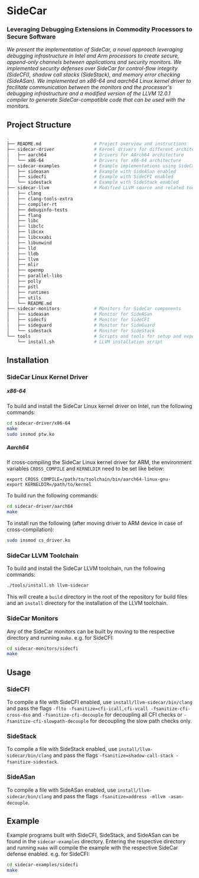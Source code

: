 # SideCar

### Leveraging Debugging Extensions in Commodity Processors to Secure Software

_We present the implementation of SideCar, a novel approach leveraging debugging infrastructure in Intel and Arm processors to create secure,
append-only channels between applications and security monitors.
We implemented security defenses over SideCar for control-flow integrity (SideCFI), shadow call stacks (SideStack), and memory error checking (SideASan).
We implemented an x86-64 and aarch64 Linux kernel driver to
facilitate communication between the monitors and the processor's debugging infrastructure
and a modified version of the LLVM 12.0.1 compiler to generate SideCar-compatible code that can be used with the monitors._

## Project Structure

```bash
.
├── README.md                    # Project overview and instructions
├── sidecar-driver               # Kernel drivers for different architectures
│   ├── aarch64                  # Drivers for AArch64 architecture
│   └── x86-64                   # Drivers for x86-64 architecture
├── sidecar-examples             # Example implementations using SideCar
│   ├── sideasan                 # Example with SideASan enabled
│   ├── sidecfi                  # Example with SideCFI enabled
│   └── sidestack                # Example with SideStack enabled
├── sidecar-llvm                 # Modified LLVM source and related tools
│   ├── clang
│   ├── clang-tools-extra
│   ├── compiler-rt
│   ├── debuginfo-tests
│   ├── flang
│   ├── libc
│   ├── libclc
│   ├── libcxx
│   ├── libcxxabi
│   ├── libunwind
│   ├── lld
│   ├── lldb
│   ├── llvm
│   ├── mlir
│   ├── openmp
│   ├── parallel-libs
│   ├── polly
│   ├── pstl
│   ├── runtimes
│   ├── utils
│   └── README.md
├── sidecar-monitors             # Monitors for SideCar components
│   ├── sideasan                 # Monitor for SideASan
│   ├── sidecfi                  # Monitor for SideCFI
│   ├── sideguard                # Monitor for SideGuard
│   └── sidestack                # Monitor for SideStack
└── tools                        # Scripts and tools for setup and experiments
    └── install.sh               # LLVM installation script
```

## Installation

### SideCar Linux Kernel Driver

##### x86-64

To build and install the SideCar Linux kernel driver on Intel, run the following commands:

```bash
cd sidecar-driver/x86-64
make
sudo insmod ptw.ko
```

##### Aarch64

If cross-compiling the SideCar Linux kernel driver for ARM,
the environment variables `CROSS_COMPILE` and `KERNELDIR` need to be set like below:

```
export CROSS_COMPILE=/path/to/toolchain/bin/aarch64-linux-gnu-
export KERNELDIR=/path/to/kernel
```

To build run the following commands:

```bash
cd sidecar-driver/aarch64
make
```

To install run the following (after moving driver to ARM device in case of cross-compilation):

```bash
sudo insmod cs_driver.ko
```

### SideCar LLVM Toolchain

To build and install the SideCar LLVM toolchain, run the following commands:

```bash
./tools/install.sh llvm-sidecar
```

This will create a `build` directory in the root of the repository for build files and
an `install` directory for the installation of the LLVM toolchain.

### SideCar Monitors

Any of the SideCar monitors can be built by moving to the respective directory and running `make`.
e.g. for SideCFI:

```bash
cd sidecar-monitors/sidecfi
make
```

## Usage

### SideCFI

To compile a file with SideCFI enabled, use `install/llvm-sidecar/bin/clang` and pass the
flags `-flto -fsanitize=cfi-icall,cfi-vcall -fsanitize-cfi-cross-dso`
and `-fsanitize-cfi-decouple` for decoupling all CFI checks or `-fsanitize-cfi-slowpath-decouple`
for decoupling the slow path checks only.

### SideStack

To compile a file with SideStack enabled, use `install/llvm-sidecar/bin/clang` and pass the
flags `-fsanitize=shadow-call-stack -fsanitize-sidestack`.

### SideASan

To compile a file with SideASan enabled, use `install/llvm-sidecar/bin/clang` and pass the
flags `-fsanitize=address -mllvm -asan-decouple`.

## Example

Example programs built with SideCFI, SideStack, and SideASan can be found in the `sidecar-examples` directory. Entering the
respective directory and running `make` will compile the example with the respective SideCar
defense enabled. e.g. for SideCFI:

```bash
cd sidecar-examples/sidecfi
make
```
